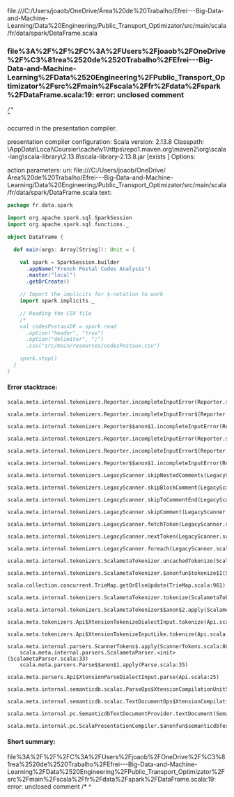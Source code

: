 file:///C:/Users/joaob/OneDrive/Área%20de%20Trabalho/Efrei---Big-Data-and-Machine-Learning/Data%20Engineering/Public_Transport_Optimizator/src/main/scala/fr/data/spark/DataFrame.scala
### file%3A%2F%2F%2FC%3A%2FUsers%2Fjoaob%2FOneDrive%2F%C3%81rea%2520de%2520Trabalho%2FEfrei---Big-Data-and-Machine-Learning%2FData%2520Engineering%2FPublic_Transport_Optimizator%2Fsrc%2Fmain%2Fscala%2Ffr%2Fdata%2Fspark%2FDataFrame.scala:19: error: unclosed comment
    /*
    ^

occurred in the presentation compiler.

presentation compiler configuration:
Scala version: 2.13.8
Classpath:
<HOME>\AppData\Local\Coursier\cache\v1\https\repo1.maven.org\maven2\org\scala-lang\scala-library\2.13.8\scala-library-2.13.8.jar [exists ]
Options:



action parameters:
uri: file:///C:/Users/joaob/OneDrive/Área%20de%20Trabalho/Efrei---Big-Data-and-Machine-Learning/Data%20Engineering/Public_Transport_Optimizator/src/main/scala/fr/data/spark/DataFrame.scala
text:
```scala
package fr.data.spark

import org.apache.spark.sql.SparkSession
import org.apache.spark.sql.functions._

object DataFrame {

  def main(args: Array[String]): Unit = {

    val spark = SparkSession.builder
      .appName("French Postal Codes Analysis")
      .master("local")
      .getOrCreate()

    // Import the implicits for $-notation to work
    import spark.implicits._

    // Reading the CSV file
    /*
    val codesPostauxDF = spark.read
      .option("header", "true")
      .option("delimiter", ";")
      .csv("src/main/resources/codesPostaux.csv")

    spark.stop()
  }
}
```



#### Error stacktrace:

```
scala.meta.internal.tokenizers.Reporter.incompleteInputError(Reporter.scala:27)
	scala.meta.internal.tokenizers.Reporter.incompleteInputError$(Reporter.scala:26)
	scala.meta.internal.tokenizers.Reporter$$anon$1.incompleteInputError(Reporter.scala:33)
	scala.meta.internal.tokenizers.Reporter.incompleteInputError(Reporter.scala:29)
	scala.meta.internal.tokenizers.Reporter.incompleteInputError$(Reporter.scala:29)
	scala.meta.internal.tokenizers.Reporter$$anon$1.incompleteInputError(Reporter.scala:33)
	scala.meta.internal.tokenizers.LegacyScanner.skipNestedComments(LegacyScanner.scala:53)
	scala.meta.internal.tokenizers.LegacyScanner.skipBlockComment(LegacyScanner.scala:59)
	scala.meta.internal.tokenizers.LegacyScanner.skipToCommentEnd(LegacyScanner.scala:73)
	scala.meta.internal.tokenizers.LegacyScanner.skipComment(LegacyScanner.scala:81)
	scala.meta.internal.tokenizers.LegacyScanner.fetchToken(LegacyScanner.scala:346)
	scala.meta.internal.tokenizers.LegacyScanner.nextToken(LegacyScanner.scala:246)
	scala.meta.internal.tokenizers.LegacyScanner.foreach(LegacyScanner.scala:1044)
	scala.meta.internal.tokenizers.ScalametaTokenizer.uncachedTokenize(ScalametaTokenizer.scala:24)
	scala.meta.internal.tokenizers.ScalametaTokenizer.$anonfun$tokenize$1(ScalametaTokenizer.scala:17)
	scala.collection.concurrent.TrieMap.getOrElseUpdate(TrieMap.scala:961)
	scala.meta.internal.tokenizers.ScalametaTokenizer.tokenize(ScalametaTokenizer.scala:17)
	scala.meta.internal.tokenizers.ScalametaTokenizer$$anon$2.apply(ScalametaTokenizer.scala:332)
	scala.meta.tokenizers.Api$XtensionTokenizeDialectInput.tokenize(Api.scala:25)
	scala.meta.tokenizers.Api$XtensionTokenizeInputLike.tokenize(Api.scala:14)
	scala.meta.internal.parsers.ScannerTokens$.apply(ScannerTokens.scala:880)
	scala.meta.internal.parsers.ScalametaParser.<init>(ScalametaParser.scala:33)
	scala.meta.parsers.Parse$$anon$1.apply(Parse.scala:35)
	scala.meta.parsers.Api$XtensionParseDialectInput.parse(Api.scala:25)
	scala.meta.internal.semanticdb.scalac.ParseOps$XtensionCompilationUnitSource.toSource(ParseOps.scala:17)
	scala.meta.internal.semanticdb.scalac.TextDocumentOps$XtensionCompilationUnitDocument.toTextDocument(TextDocumentOps.scala:206)
	scala.meta.internal.pc.SemanticdbTextDocumentProvider.textDocument(SemanticdbTextDocumentProvider.scala:54)
	scala.meta.internal.pc.ScalaPresentationCompiler.$anonfun$semanticdbTextDocument$1(ScalaPresentationCompiler.scala:384)
```
#### Short summary: 

file%3A%2F%2F%2FC%3A%2FUsers%2Fjoaob%2FOneDrive%2F%C3%81rea%2520de%2520Trabalho%2FEfrei---Big-Data-and-Machine-Learning%2FData%2520Engineering%2FPublic_Transport_Optimizator%2Fsrc%2Fmain%2Fscala%2Ffr%2Fdata%2Fspark%2FDataFrame.scala:19: error: unclosed comment
    /*
    ^